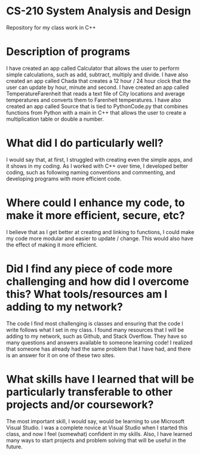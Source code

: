# CS-210 System Analysis and Design
Repository for my class work in C++

# Description of programs
I have created an app called Calculator that allows the user to perform simple calculations, such as add, subtract, multiply and divide.
I have also created an app called Chada that creates a 12 hour / 24 hour clock that the user can update by hour, minute and second.
I have created an app called TemperatureFarenheit that reads a text file of City locations and average temperatures and converts them to Farenheit temperatures.
I have also created an app called Source that is tied to PythonCode.py that combines functions from Python with a main in C++ that allows the user to create a multiplication table or double a number.

# What did I do particularly well?
I would say that, at first, I struggled with creating even the simple apps, and it shows in my coding. As I worked with C++ over time, I developed better coding, such as following naming conventions and commenting, and developing programs with more efficient code. 

# Where could I enhance my code, to make it more efficient, secure, etc?
I believe that as I get better at creating and linking to functions, I could make my code more modular and easier to update / change. This would also have the effect of making it more efficient.

# Did I find any piece of code more challenging and how did I overcome this? What tools/resources am I adding to my network?
The code I find most challenging is classes and ensuring that the code I write follows what I set in my class.
I found many resources that I will be adding to my network, such as Github, and Stack Overflow. They have so many questions and answers available to someone learning code! I realized that someone has already had the same problem that I have had, and there is an answer for it on one of these two sites.

# What skills have I learned that will be particularly transferable to other projects and/or coursework?
The most important skill, I would say, would be learning to use Microsoft Visual Studio. I was a complete novice at Visual Studio when I started this class, and now I feel (somewhat) confident in my skills. Also, I have learned many ways to start projects and problem solving that will be useful in the future.
